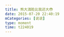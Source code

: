 ```yaml
---
title: 熊大滴脸比我还大😳
date: 2015-07-20 22:40:19
mCategories: [说说]
type: moment
time: t224019
---
```


<div id="pics-20150720224019"></div>

<script src="/lib/moment/pics.js"></script>
<script>
var data = [
    {"link": "2015-07-20_000000.webp", "type": "shuoshuo"}
];
picsRender(data, "pics-20150720224019");
</script>
